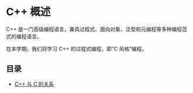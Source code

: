 # C++ 概述

C++ 是一门高级编程语言，兼具过程式、面向对象、泛型和元编程等多种编程范式的编程语言。

在本学期，我们将学习 C++ 的过程式编程，即“C 风格”编程。

## 目录

- [C++ 与 C 的关系](./c)